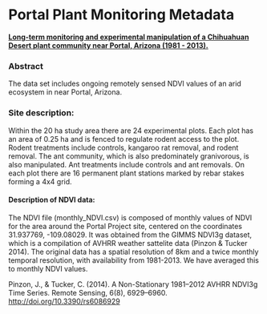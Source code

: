 # Portal Plant Monitoring Metadata

[**Long-term monitoring and experimental manipulation of a Chihuahuan Desert plant community near Portal, Arizona (1981 - 2013).**](http://onlinelibrary.wiley.com/doi/10.1890/15-2115.1/full)

### Abstract

The data set includes ongoing remotely sensed NDVI values of an arid ecosystem in near Portal, Arizona.

### Site description: 

Within the 20 ha study area there are 24 experimental plots. Each plot has an area of 0.25 ha and is fenced to regulate rodent access to the plot. Rodent treatments include controls, kangaroo rat removal, and rodent removal. The ant community, which is also predominately granivorous, is also manipulated. Ant treatments include controls and ant removals. 
On each plot there are 16 permanent plant stations marked by rebar stakes forming a 4x4 grid. 

#### Description of NDVI data:

The NDVI file (monthly_NDVI.csv) is composed of monthly values of NDVI for the area around the Portal Project site, centered on the coordinates 31.937769, -109.08029. It was obtained from the GIMMS NDVI3g dataset, which is a compilation of AVHRR weather sattelite data (Pinzon & Tucker 2014). The original data has a spatial resolution of 8km and a twice monthly temporal resolution, with availability from 1981-2013. We have averaged this to monthly NDVI values. 

Pinzon, J., & Tucker, C. (2014). A Non-Stationary 1981–2012 AVHRR NDVI3g Time Series. Remote Sensing, 6(8), 6929–6960. http://doi.org/10.3390/rs6086929
